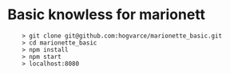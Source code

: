 # Basic knowless for  marionett

```
	> git clone git@github.com:hogvarce/marionette_basic.git
	> cd marionette_basic
	> npm install
	> npm start
	> localhost:8080
```
